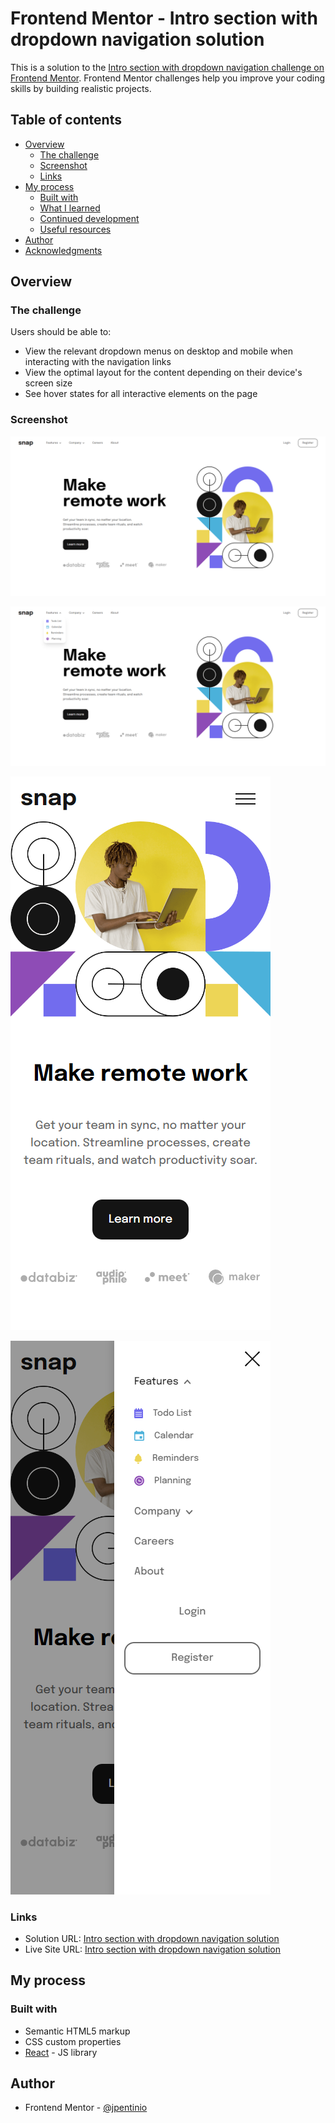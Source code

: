 # Frontend Mentor - Intro section with dropdown navigation solution

This is a solution to the [Intro section with dropdown navigation challenge on Frontend Mentor](https://www.frontendmentor.io/challenges/intro-section-with-dropdown-navigation-ryaPetHE5). Frontend Mentor challenges help you improve your coding skills by building realistic projects. 

## Table of contents

- [Overview](#overview)
  - [The challenge](#the-challenge)
  - [Screenshot](#screenshot)
  - [Links](#links)
- [My process](#my-process)
  - [Built with](#built-with)
  - [What I learned](#what-i-learned)
  - [Continued development](#continued-development)
  - [Useful resources](#useful-resources)
- [Author](#author)
- [Acknowledgments](#acknowledgments)

## Overview

### The challenge

Users should be able to:

- View the relevant dropdown menus on desktop and mobile when interacting with the navigation links
- View the optimal layout for the content depending on their device's screen size
- See hover states for all interactive elements on the page

### Screenshot

![screenshot1](./public/intro-section-screenshot1.png)

![screenshot2](./public/intro-section-screenshot2.png)

![screenshot3](./public/intro-section-screenshot3.png)

![screenshot3](./public/intro-section-screenshot4.png)


### Links

- Solution URL: [Intro section with dropdown navigation solution](https://your-solution-url.com)
- Live Site URL: [Intro section with dropdown navigation solution](https://advice-generator-app-six-blond.vercel.app/)

## My process

### Built with

- Semantic HTML5 markup
- CSS custom properties
- [React](https://reactjs.org/) - JS library

## Author

- Frontend Mentor - [@jpentinio](https://www.frontendmentor.io/profile/jpentinio)